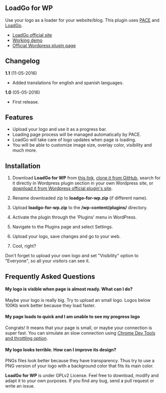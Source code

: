 ## LoadGo for WP

Use your logo as a loader for your website/blog. This plugin uses [PACE](http://github.hubspot.com/pace/docs/welcome/) and [LoadGo](http://franverona.com/loadgo).

*  [LoadGo official site](http://franverona.com/loadgo)
*  [Working demo](http://franverona.com/wploadgo)
*  [Official Wordpress plugin page](https://wordpress.org/plugins/loadgo-for-wp/)

## Changelog

**1.1** (11-05-2016)
*  Added translations for english and spanish languages.

**1.0** (05-05-2016)
*  First release.

## Features

*  Upload your logo and use it as a progress bar.
*  Loading page process will be managed automatically by PACE.
*  LoadGo will take care of logo updates when page is loading.
*  You will be able to customize image size, overlay color, visibility and much more.

## Installation

1. Download **LoadGo for WP** from [this link](https://github.com/franverona/LoadGo-for-WP/archive/master.zip), [clone it from GitHub](https://github.com/franverona/LoadGo-for-WP), search for it directly in Wordpress plugin section in your own Wordpress site, or [download it from Wordpress official plugin's site](https://downloads.wordpress.org/plugin/loadgo-for-wp.zip).

2. Rename downloaded zip to **loadgo-for-wp.zip** (if different name).

2. Upload **loadgo-for-wp.zip** to the **/wp-content/plugins/** directory.

3. Activate the plugin through the 'Plugins' menu in WordPress.

4. Navigate to the Plugins page and select Settings.

5. Upload your logo, save changes and go to your web.

6. Cool, right?

Don't forget to upload your own logo and set "Visibility" option to "Everyone", so all your visitors can see it.

## Frequently Asked Questions

#### My logo is visible when page is almost ready. What can I do?

Maybe your logo is really big. Try to upload an small logo. Logos below 100Kb work better because they load faster.

#### My page loads to quick and I am unable to see my progress logo

Congrats! It means that your page is small, or maybe your connection is super fast. You can simulate an slow connection using [Chrome Dev Tools and throttling option](https://developers.google.com/web/tools/chrome-devtools/profile/network-performance/network-conditions).

#### My logo looks terrible. How can I improve its design?

PNGs files look better because they have transparency. Thus try to use a PNG version of your logo with a background color that fits its main color.

**LoadGo for WP** is under GPLv2 License. Feel free to download, modify and adapt it to your own purposes. If you find any bug, send a pull request or write an issue.
